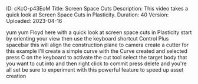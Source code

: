 ID: cKcO-p43EoM
Title: Screen Space Cuts
Description: This video takes a quick look at Screen Space Cuts in Plasticity.
Duration: 40
Version: 
Uploaded: 2023-04-16

yum yum Floyd here with a quick look at
screen space cuts in Plasticity start
by orienting your view then use the
keyboard shortcut Control Plus spacebar
this will align the construction plane
to camera create a cutter for this
example I'll create a simple curve with
the Curve created and selected press C
on the keyboard to activate the cut tool
select the target body that you want to
cut into and then right click to commit
press delete and you're all set be sure
to experiment with this powerful feature
to speed up asset creation